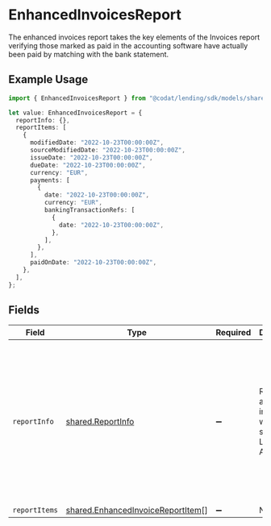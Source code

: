 # EnhancedInvoicesReport

The enhanced invoices report takes the key elements of the Invoices report verifying those marked as paid in the accounting software have actually been paid by matching with the bank statement.

## Example Usage

```typescript
import { EnhancedInvoicesReport } from "@codat/lending/sdk/models/shared";

let value: EnhancedInvoicesReport = {
  reportInfo: {},
  reportItems: [
    {
      modifiedDate: "2022-10-23T00:00:00Z",
      sourceModifiedDate: "2022-10-23T00:00:00Z",
      issueDate: "2022-10-23T00:00:00Z",
      dueDate: "2022-10-23T00:00:00Z",
      currency: "EUR",
      payments: [
        {
          date: "2022-10-23T00:00:00Z",
          currency: "EUR",
          bankingTransactionRefs: [
            {
              date: "2022-10-23T00:00:00Z",
            },
          ],
        },
      ],
      paidOnDate: "2022-10-23T00:00:00Z",
    },
  ],
};
```

## Fields

| Field                                                                                                                                                                             | Type                                                                                                                                                                              | Required                                                                                                                                                                          | Description                                                                                                                                                                       | Example                                                                                                                                                                           |
| --------------------------------------------------------------------------------------------------------------------------------------------------------------------------------- | --------------------------------------------------------------------------------------------------------------------------------------------------------------------------------- | --------------------------------------------------------------------------------------------------------------------------------------------------------------------------------- | --------------------------------------------------------------------------------------------------------------------------------------------------------------------------------- | --------------------------------------------------------------------------------------------------------------------------------------------------------------------------------- |
| `reportInfo`                                                                                                                                                                      | [shared.ReportInfo](../../../sdk/models/shared/reportinfo.md)                                                                                                                     | :heavy_minus_sign:                                                                                                                                                                | Report additional information, which is specific to Lending API reports.                                                                                                          | {<br/>"Example 1": {<br/>"value": {<br/>"pageNumber": 0,<br/>"pageSize": 0,<br/>"totalResults": 0,<br/>"reportName": "string",<br/>"companyName": "string",<br/>"generatedDate": "2023-01-26T07:36:40.487Z"<br/>}<br/>}<br/>} |
| `reportItems`                                                                                                                                                                     | [shared.EnhancedInvoiceReportItem](../../../sdk/models/shared/enhancedinvoicereportitem.md)[]                                                                                     | :heavy_minus_sign:                                                                                                                                                                | N/A                                                                                                                                                                               |                                                                                                                                                                                   |